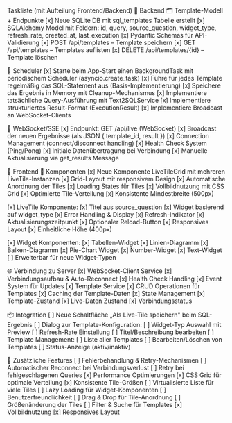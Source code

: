 Taskliste (mit Aufteilung Frontend/Backend)
🧩 Backend
🗂️ Template-Modell + Endpunkte
 [x] Neue SQLite DB mit sql_templates Tabelle erstellt
 [x] SQLAlchemy Model mit Feldern: id, query, source_question, widget_type, refresh_rate, created_at, last_execution
 [x] Pydantic Schemas für API-Validierung
 [x] POST /api/templates – Template speichern
 [x] GET /api/templates – Templates auflisten
 [x] DELETE /api/templates/{id} – Template löschen

🔁 Scheduler
 [x] Starte beim App-Start einen BackgroundTask mit periodischem Scheduler (asyncio.create_task)
 [x] Führe für jedes Template regelmäßig das SQL-Statement aus (Basis-Implementierung)
 [x] Speichere das Ergebnis in Memory mit Cleanup-Mechanismus
 [x] Implementiere tatsächliche Query-Ausführung mit Text2SQLService
 [x] Implementiere strukturiertes Result-Format (ExecutionResult)
 [x] Implementiere Broadcast an WebSocket-Clients

📡 WebSocket/SSE
 [x] Endpunkt: GET /api/live (WebSocket)
 [x] Broadcast der neuen Ergebnisse (als JSON { template_id, result })
 [x] Connection Management (connect/disconnect handling)
 [x] Health Check System (Ping/Pong)
 [x] Initiale Datenübertragung bei Verbindung
 [x] Manuelle Aktualisierung via get_results Message

🎨 Frontend
🧱 Komponenten
 [x] Neue Komponente LiveTileGrid mit mehreren LiveTile-Instanzen
    [x] Grid-Layout mit responsivem Design
    [x] Automatische Anordnung der Tiles
    [x] Loading States für Tiles
    [x] Vollbildnutzung mit CSS Grid
    [x] Optimierte Tile-Verteilung
    [x] Konsistente Mindestbreite (500px)

 [x] LiveTile Komponente:
    [x] Titel aus source_question
    [x] Widget basierend auf widget_type
    [x] Error Handling & Display
    [x] Refresh-Indikator
    [x] Aktualisierungszeitpunkt
    [x] Optionaler Reload-Button
    [x] Responsives Layout
    [x] Einheitliche Höhe (400px)

 [x] Widget Komponenten:
    [x] Tabellen-Widget
    [x] Linien-Diagramm
    [x] Balken-Diagramm
    [x] Pie-Chart Widget
    [x] Number-Widget
    [x] Text-Widget
    [ ] Erweiterbar für neue Widget-Typen

🌐 Verbindung zu Server
 [x] WebSocket-Client Service
    [x] Verbindungsaufbau & Auto-Reconnect
    [x] Health Check Handling
    [x] Event System für Updates
 [x] Template Service
    [x] CRUD Operationen für Templates
    [x] Caching der Template-Daten
 [x] State Management
    [x] Template-Zustand
    [x] Live-Daten Zustand
    [x] Verbindungsstatus

📦 Integration
 [ ] Neue Schaltfläche „Als Live-Tile speichern" beim SQL-Ergebnis
 [ ] Dialog zur Template-Konfiguration:
    [ ] Widget-Typ Auswahl mit Preview
    [ ] Refresh-Rate Einstellung
    [ ] Titel/Beschreibung bearbeiten
 [ ] Template Management:
    [ ] Liste aller Templates
    [ ] Bearbeiten/Löschen von Templates
    [ ] Status-Anzeige (aktiv/inaktiv)

🔧 Zusätzliche Features
 [ ] Fehlerbehandlung & Retry-Mechanismen
    [ ] Automatischer Reconnect bei Verbindungsverlust
    [ ] Retry bei fehlgeschlagenen Queries
 [x] Performance Optimierungen
    [x] CSS Grid für optimale Verteilung
    [x] Konsistente Tile-Größen
    [ ] Virtualisierte Liste für viele Tiles
    [ ] Lazy Loading für Widget-Komponenten
 [ ] Benutzerfreundlichkeit
    [ ] Drag & Drop für Tile-Anordnung
    [ ] Größenänderung der Tiles
    [ ] Filter & Suche für Templates
    [x] Vollbildnutzung
    [x] Responsives Layout